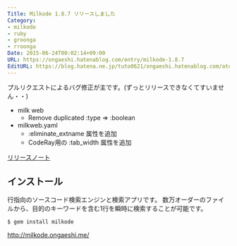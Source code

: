 ```yaml
---
Title: Milkode 1.8.7 リリースしました
Category:
- milkode
- ruby
- groonga
- rroonga
Date: 2015-06-24T00:02:14+09:00
URL: https://ongaeshi.hatenablog.com/entry/milkode-1.8.7
EditURL: https://blog.hatena.ne.jp/tuto0621/ongaeshi.hatenablog.com/atom/entry/8454420450098695321
---
```


プルリクエストによるバグ修正が主です。(ずっとリリースできなくてすいません・・)

- milk web
  - Remove duplicated :type => :boolean
- milkweb.yaml
  - :eliminate_extname 属性を追加
  - CodeRay用の :tab_width 属性を追加

[リリースノート](https://github.com/ongaeshi/milkode/blob/master/HISTORY.rdoc#187-20150622)

## インストール
行指向のソースコード検索エンジンと検索アプリです。
数万オーダーのファイルから、目的のキーワードを含む1行を瞬時に検索することが可能です。

    $ gem install milkode

http://milkode.ongaeshi.me/

  
